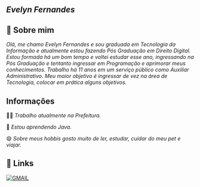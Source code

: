## *Evelyn Fernandes*


## 🚀 Sobre mim
*Olá, me chamo Evelyn Fernandes e sou graduada em Tecnologia da Informação e atualmente estou fazendo Pós Graduação em Direito Digital. Estou formada há um bom tempo e voltei estudar esse ano, ingressando na Pós Graduação e tentanto ingressar em Programação e aprimorar meus conhecimentos. Trabalho há 11 anos em um serviço público como Auxiliar Administrativo. Meu maior objetivo é ingressar de vez na área de Tecnologia, colocar em prática alguns objetivos.*



##  Informações
👩‍💻 *Trabalho atualmente na Prefeitura.*

🧠 *Estou aprendendo Java.*

😄 *Sobre meus hobbis gosto muito de ler, estudar, cuidar do meu pet e viajar.*



## 🔗 Links

[![GMAIL](https://img.shields.io/badge/-Email-000?style=for-the-badge&logo=GMAIL&logoColor=FFCB)](mailto:evelynsantana.239@gmail.com)
